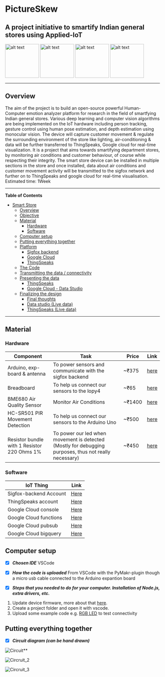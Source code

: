 
# PictureSkew
## A project initiative to smartify Indian general stores using Applied-IoT


<p float="left">
    <img src="https://i.pinimg.com/originals/c9/7b/f4/c97bf4edade6960d543bf51011234532.jpg" alt="alt text" width="110px" height="auto">
    <img src="https://hitconsultant.net/wp-content/uploads/2018/09/CareCloud-Google.png" alt="alt text" width="110px" height="auto">
    <img src="https://www.connectedfinland.fi/wp-content/uploads/2017/10/Sigfox-Logo.png" alt="alt text" width="110px" height="auto">
    <img src="https://www.iotone.com/files/vendor/logo_Thingspeak.jpg" alt="alt text" width="110x" height="auto">
</p>
 
---
## Overview
The aim of the project is to build an open-source powerful
Human-Computer emotion analyzer platform for research in the field of
smartfying Indian general stores. Various deep learning and computer
vision algorithms are being implemented on the IoT hardware including
person tracking, gesture control using human pose estimation, and depth
estimation using monocular vision. The device will capture customer
movement & regulate the surrounding environment of the store like lighting,
air-conditioning & data will be further transferred to ThingSpeaks,
Google cloud for real-time visualization. It is a project that aims towards smartifying department stores, by monitoring air conditions and customer behaviour, of course while respecting their integrity. The smart store device can be installed in multiple sections in the store and once installed, data about air conditions and customer movement activity will be transmitted to the sigfox network and further on to ThingSpeaks and google cloud for real-time visualisation.
Estimated time: 1Week

---
**Table of Contents**
- [Smart Store](#smart-store)
  - [Overview](#overview)
  - [Objective](#objective)
  - [Material](#material)
    - [Hardware](#hardware)
    - [Software](#software)
  - [Computer setup](#computer-setup)
  - [Putting everything together](#putting-everything-together)
  - [Platform](#platform)
    - [Sigfox backend](#sigfox-backend)
    - [Google Cloud](#google-cloud)
    - [ThingSpeaks](#ThingSpeaks)
  - [The Code](#the-code)
  - [Transmitting the data / connectivity](#transmitting-the-data--connectivity)
  - [Presenting the data](#presenting-the-data)
    - [ThingSpeaks](#ThingSpeaks-1)
    - [Google Cloud - Data Studio](#google-cloud---data-studio)
  - [Finalizing the design](#finalizing-the-design)
    - [Final thoughts](#final-thoughts)
    - [Data studio (Live data)](#data-studio-live-data)
    - [ThingSpeaks (Live data)](#ThingSpeaks-live-data)

---


## Material

### Hardware
| Component                    | Task             | Price  | Link
| -----------------------------| ---------------- |--------|---
| Arduino, exp-board & antenna   | To power sensors and communicate with the sigfox backend          | ~₹375   | [here](https://www.electronicscomp.com/arduino-uno-r3-compatible-best-price-india)
| Breadboard      | To help us connect our sensors to the lopy4 | ~₹65 | [here](https://www.roboelements.com/product/400-point-solderless-prototype-breadboard/)
| BME680 Air Quality Sensor      | Monitor Air Conditions | ~₹1400 | [here](https://www.amazon.in/Robocraze-BME680-Temperature-Humidity-Pressure/dp/B07WT5H63R/ref=asc_df_B07WT5H63R/?tag=googleshopdes-21&linkCode=df0&hvadid=397074532463&hvpos=&hvnetw=g&hvrand=3579343116281868515&hvpone=&hvptwo=&hvqmt=&hvdev=c&hvdvcmdl=&hvlocint=&hvlocphy=9061680&hvtargid=pla-837220458430&psc=1&ext_vrnc=hi)
| HC-SR501 PIR Movement Detection      | To help us connect our sensors to the Arduino Uno | ~₹500 | [here](https://create.arduino.cc/projecthub/electropeak/pir-motion-sensor-how-to-use-pirs-w-arduino-raspberry-pi-18d7fa)
| Resistor bundle with 1 Resistor 220 Ohms 1%      | To power our led when movement is detected (Mostly for debugging purposes, thus not really necessary) | ~₹450 | [here](https://www.amazon.in/Electronic-Components-Breadboard-transistor-components/dp/B08SR1M4CH/ref=asc_df_B08SR1M4CH/?tag=googleshopdes-21&linkCode=df0&hvadid=397081650884&hvpos=&hvnetw=g&hvrand=10282259566278470469&hvpone=&hvptwo=&hvqmt=&hvdev=c&hvdvcmdl=&hvlocint=&hvlocphy=9061680&hvtargid=pla-1169061307883&psc=1&ext_vrnc=hi)


### Software
| IoT Thing | Link   |
| --------- | ----------- |
| Sigfox-backend Account   | [Here](https://support.sigfox.com/docs/backend-user-account-creation)          |
| ThingSpeaks account      | [Here](https://thingspeak.com/login/mwa-sso/check)  |
| Google Cloud console      | [Here](https://console.cloud.google.com)  |
| Google Cloud functions    | [Here](https://cloud.google.com/functions)  |
| Google Cloud pubsub       | [Here](https://cloud.google.com/pubsub)  |
| Google Cloud bigquery     | [Here](https://cloud.google.com/bigquery)  |



## Computer setup

- [X] ***Chosen IDE***
    VSCode

- [X] ***How the code is uploaded***
    From VSCode with the PyMakr-plugin though a micro usb cable connected to the Arduino expantion board

- [X] ***Steps that you needed to do for your computer. Installation of Node.js, extra drivers, etc.***
1. Update device firmware, more about that [here](https://pypi.org/project/arduino-python3/).
2. Create a project folder and open it with vscode.
3. Upload some example code e.g. [RGB LED](https://pypi.org/project/arduino-python3/) to test connectivity


## Putting everything together

- [X] ***Circuit diagram (can be hand drawn)***

![Circuit](https://hackster.imgix.net/uploads/attachments/998853/blob_Uu8Bh3XNUg.blob?auto=compress%2Cformat&w=900&h=675&fit=min)**

![Circruit_2](https://i0.wp.com/randomnerdtutorials.com/wp-content/uploads/2019/07/BME280-Arduino_schematic.png?quality=100&strip=all&ssl=1)


![Circruit_3](https://i.pinimg.com/originals/5d/cf/63/5dcf637d3bd5e1fc48c3c791313778ae.jpg)